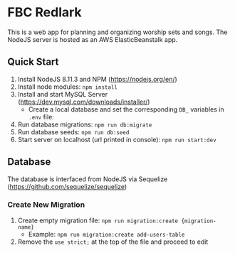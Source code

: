 # FBC Redlark

This is a web app for planning and organizing worship sets and songs.
The NodeJS server is hosted as an AWS ElasticBeanstalk app.

## Quick Start
1. Install NodeJS 8.11.3 and NPM (https://nodejs.org/en/)
1. Install node modules: `npm install`
1. Install and start MySQL Server (https://dev.mysql.com/downloads/installer/)
	- Create a local database and set the corresponding `DB_` variables in `.env` file:
1. Run database migrations: `npm run db:migrate`
1. Run database seeds: `npm run db:seed`
1. Start server on localhost (url printed in console): `npm run start:dev`

## Database
The database is interfaced from NodeJS via Sequelize (https://github.com/sequelize/sequelize)

### Create New Migration
1. Create empty migration file: `npm run migration:create {migration-name}`
   - Example: `npm run migration:create add-users-table`
1. Remove the `use strict;` at the top of the file and proceed to edit